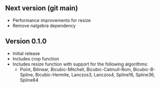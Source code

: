 ## Next version (git main)

- Performance improvements for resize
- Remove nalgebra dependency

## Version 0.1.0

- Initial release
- Includes crop function
- Includes resize function with support for the following algorithms:
  - Point, Bilinear, Bicubic-Mitchell, Bicubic-Catmull-Rom, Bicubic-B-Spline, Bicubic-Hermite, Lanczos3, Lanczos4, Spline16, Spline36, Spline64
